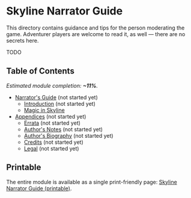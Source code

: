 # Skyline Narrator Guide

This directory contains guidance and tips for the person moderating the game.
Adventurer players are welcome to read it, as well — there are no secrets here.

TODO

## Table of Contents

<!-- +template files guide/narrator web-table-of-contents -->

_Estimated module completion: **~11%**._

* [Narrator's Guide](010-front-matter.md) (not started yet)
  * [Introduction](015-introduction.md) (not started yet)
  * [Magic in Skyline](230-magic.md)
* [Appendices](900-appendices.md) (not started yet)
  * [Errata](940-errata.md) (not started yet)
  * [Author's Notes](950-author-notes.md) (not started yet)
  * [Author's Biography](955-author-bio.md) (not started yet)
  * [Credits](960-credits.md) (not started yet)
  * [Legal](980-legal.md) (not started yet)

<!-- -template files guide/narrator web-table-of-contents -->

## Printable

The entire module is available as a single print-friendly page: [Skyline Narrator Guide (printable)](print.md).
